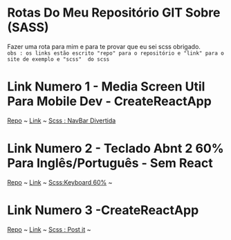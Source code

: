 # Rotas Do Meu Repositório GIT Sobre (SASS)
Fazer uma rota para mim e para te provar que eu sei scss obrigado. <br>
`obs : os links estão escrito "repo" para o repositório e "link" para o site de exemplo e "scss"  do scss `
# Link Numero 1 - Media Screen Util Para Mobile Dev - CreateReactApp
[Repo](https://github.com/touma0dev/crakershare-projetc-iddle-full-exemple/tree/main) ~ 
[Link](https://simple-navbar-nice.netlify.app/) ~ 
[Scss : NavBar Divertida](https://github.com/touma0dev/crakershare-projetc-iddle-full-exemple/blob/main/css/style.scss) 

# Link Numero 2 - Teclado Abnt 2 60% Para Inglês/Português - Sem React
[Repo](https://github.com/touma0dev/keyboard-virtual-css-javascript) ~
[Link](https://keyboard-virtual-abnt-2.netlify.app/lib/portuguese.html) ~
[Scss:Keyboard 60%](https://github.com/touma0dev/keyboard-virtual-css-javascript/blob/main/lib/css/style.scss) ~

# Link Numero 3 -CreateReactApp
[Repo](https://github.com/touma0dev/React-post-it-/) ~
[Link](https://blocodenotasaqui.netlify.app/) ~
[Scss : Post it](https://github.com/touma0dev/React-post-it-/blob/main/src/css/App.scss) ~
